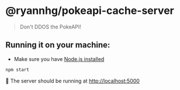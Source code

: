 # @ryannhg/pokeapi-cache-server
> Don't DDOS the PokeAPI!

## Running it on your machine:

- Make sure you have [Node.js installed](https://nodejs.org)

```bash
npm start
```

🚀 The server should be running at [http://localhost:5000](http://localhost:5000)